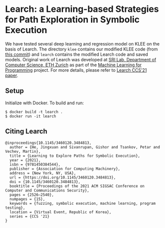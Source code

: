 Learch: a Learning-based Strategies for Path Exploration in Symbolic Execution
=============================================================================================================

We have tested several deep learning and regression model on KLEE on the basis of Learch. The directory `klee` contains our modified KLEE code (from [this commit](https://github.com/klee/klee/tree/95ce1601c380341ef3b1043644c66be754e345c0)) and `learch` contains the modified Learch code and saved models. Original work of Learch was developed at [SRI Lab, Department of Computer Science, ETH Zurich](https://www.sri.inf.ethz.ch/) as part of the [Machine Learning for Programming](https://www.sri.inf.ethz.ch/research/plml) project. For more details, please refer to [Learch CCS'21 paper](https://files.sri.inf.ethz.ch/website/papers/ccs21-learch.pdf).

## Setup
Initialize with Docker. To build and run:
```
$ docker build -t learch .
$ docker run -it learch
```

## Citing Learch
```
@inproceedings{10.1145/3460120.3484813,
  author = {He, Jingxuan and Sivanrupan, Gishor and Tsankov, Petar and Vechev, Martin},
  title = {Learning to Explore Paths for Symbolic Execution},
  year = {2021},
  isbn = {9781450384544},
  publisher = {Association for Computing Machinery},
  address = {New York, NY, USA},
  url = {https://doi.org/10.1145/3460120.3484813},
  doi = {10.1145/3460120.3484813},
  booktitle = {Proceedings of the 2021 ACM SIGSAC Conference on Computer and Communications Security},
  pages = {2526–2540},
  numpages = {15},
  keywords = {fuzzing, symbolic execution, machine learning, program testing},
  location = {Virtual Event, Republic of Korea},
  series = {CCS '21}
}
```
